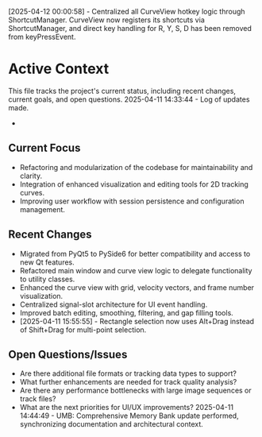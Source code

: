 [2025-04-12 00:00:58] - Centralized all CurveView hotkey logic through ShortcutManager. CurveView now registers its shortcuts via ShortcutManager, and direct key handling for R, Y, S, D has been removed from keyPressEvent.
# Active Context

This file tracks the project's current status, including recent changes, current goals, and open questions.
2025-04-11 14:33:44 - Log of updates made.

*

## Current Focus

* Refactoring and modularization of the codebase for maintainability and clarity.
* Integration of enhanced visualization and editing tools for 2D tracking curves.
* Improving user workflow with session persistence and configuration management.

## Recent Changes

* Migrated from PyQt5 to PySide6 for better compatibility and access to new Qt features.
* Refactored main window and curve view logic to delegate functionality to utility classes.
* Enhanced the curve view with grid, velocity vectors, and frame number visualization.
* Centralized signal-slot architecture for UI event handling.
* Improved batch editing, smoothing, filtering, and gap filling tools.
* [2025-04-11 15:55:55] - Rectangle selection now uses Alt+Drag instead of Shift+Drag for multi-point selection.

## Open Questions/Issues

* Are there additional file formats or tracking data types to support?
* What further enhancements are needed for track quality analysis?
* Are there any performance bottlenecks with large image sequences or track files?
* What are the next priorities for UI/UX improvements?
2025-04-11 14:44:49 - UMB: Comprehensive Memory Bank update performed, synchronizing documentation and architectural context.